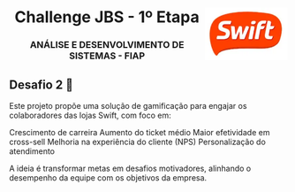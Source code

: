 <div align="center">
<a href="https://github.com/erika-bn" target="_blank"><img align="right" width="150px" src="https://github.com/erika-bn/Challenge-JBS/blob/main/logo%20jbs.webp" /></a>
<h1>Challenge JBS - 1º Etapa</h1>
<h3>ANÁLISE E DESENVOLVIMENTO DE SISTEMAS - FIAP</h3>
</div>

## Desafio 2 🎯

Este projeto propõe uma solução de gamificação para engajar os colaboradores das lojas Swift, com foco em:

Crescimento de carreira
Aumento do ticket médio
Maior efetividade em cross-sell
Melhoria na experiência do cliente (NPS)
Personalização do atendimento

A ideia é transformar metas em desafios motivadores, alinhando o desempenho da equipe com os objetivos da empresa.
<br>
